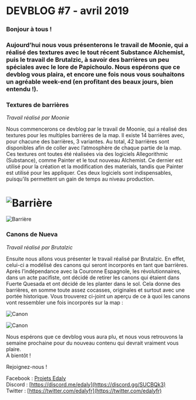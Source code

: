 
# DEVBLOG #7 - avril 2019


### Bonjour à tous ! 
### Aujourd’hui nous vous présenterons le travail de Moonie, qui a réalisé des textures avec le tout récent Substance Alchemist, puis le travail de Brutalzic, à savoir des barrières un peu spéciales avec le lore de Papichoulo. Nous espérons que ce devblog vous plaira, et encore une fois nous vous souhaitons un agréable week-end (en profitant des beaux jours, bien entendu !).

### Textures de barrières

*Travail réalisé par Moonie*

Nous commencerons ce devblog par le travail de Moonie, qui a réalisé des textures pour les multiples barrières de la map. Il existe 14 barrières avec, pour chacune des barrières, 3 variantes. Au total, 42 barrières sont disponibles afin de coller avec l’atmosphère de chaque partie de la map. Ces textures ont toutes été réalisées via des logiciels Allegorithmic (Substance), comme Painter et le tout nouveau Alchemist. Ce dernier est utilisé pour la création et la modification des materials, tandis que Painter est utilisé pour les appliquer. Ces deux logiciels sont indispensables, puisqu’ils permettent un gain de temps au niveau production.

# ![Barrière](https://www.edaly.fr/wp-content/uploads/2019/04/Edaly_Showcase_RPG_62.png)

![Barrière](https://cdn.discordapp.com/attachments/327943596873482242/661607895867064340/Edaly_Showcase_RPG_64.jpg)

### Canons de Nueva

*Travail réalisé par Brutalzic*

Ensuite nous allons vous présenter le travail réalisé par Brutalzic. En effet, celui-ci a modélisé des canons qui seront incorporés en tant que barrières. Après l’indépendance avec la Couronne Espagnole, les révolutionnaires, dans un acte pacifiste, ont décidé de retirer les canons qui étaient dans Fuerte Quesada et ont décidé de les planter dans le sol. Cela donne des barrières, en somme toute assez cocasses, originales et surtout avec une portée historique. Vous trouverez ci-joint un aperçu de ce à quoi les canons vont ressembler une fois incorporés sur la map :

![Canon](https://cdn.discordapp.com/attachments/327943596873482242/661607466169139208/1555709652-20190419233313-1.png)

![Canon](https://cdn.discordapp.com/attachments/327943596873482242/661607489720025088/1555709652-20190419233342-1.png)

Nous espérons que ce devblog vous aura plu, et nous vous retrouvons la semaine prochaine pour du nouveau contenu qui devrait vraiment vous plaire.  
A bientôt !

Rejoignez-nous !

Facebook :  [Projets Edaly](https://www.facebook.com/Projets-Edaly-216092102257899/)  
Discord :  [https://discord.me/edaly](https://discord.gg/SUCBQk3)  
Twitter :  [https://twitter.com/edalyfr](https://twitter.com/edalyfr)
